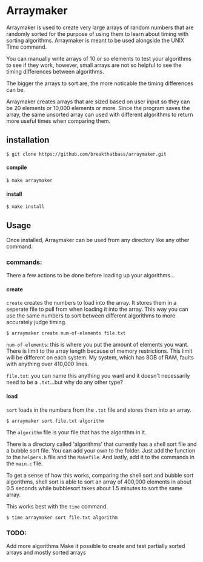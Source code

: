 # Arraymaker

Arraymaker is used to create very large arrays of random numbers that are randomly sorted for the purpose of using them to learn about timing with sorting algorithms. Arraymaker is meant to be used alongside the UNIX Time command.

You can manually write arrays of 10 or so elements to test your algorithms to see if they work, however, small arrays are not so helpful to see the timing differences between algorithms.

The bigger the arrays to sort are, the more noticable the timing differences can be.

Arraymaker creates arrays that are sized based on user input so they can be 20 elements or 10,000 elements or more. Since the program saves the array, the same unsorted array can used with different algorithms to return more useful times when comparing them.

## installation
```
$ git clone https://github.com/breakthatbass/arraymaker.git
```

#### compile
```
$ make arraymaker
```

#### install
```
$ make install
```

## Usage

Once installed, Arraymaker can be used from any directory like any other command.

### commands:
There a few actions to be done before loading up your algorithms...

#### create

```create``` creates the numbers to load into the array. It stores them in a seperate file to pull from when loading it into the array. This way you can use the same numbers to sort between different algorithms to more accurately judge timing.

```
$ arraymaker create num-of-elements file.txt
```
```num-of-elements```: this is where you put the amount of elements you want. There is limit to the array length because of memory restrictions. This limit will be different on each system. My system, which has 8GB of RAM, faults with anything over 410,000 lines. 

```file.txt```: you can name this anything you want and it doesn't necessarily need to be a ```.txt```...but why do any other type?

#### load

```sort``` loads in the numbers from the ```.txt``` file and stores them into an array.

```
$ arraymaker sort file.txt algorithm
```
The ```algorithm``` file is your file that has the algorithm in it.

There is a directory called 'algorithms' that currently has a shell sort file and a bubble sort file. You can add your own to the folder. Just add the function to the ```helpers.h``` file and the ```Makefile```. And lastly, add it to the commands in the ```main.c``` file.

To get a sense of how this works, comparing the shell sort and bubble sort algorithms, shell sort is able to sort an array of 400,000 elements in about 0.5 seconds while bubblesort takes about 1.5 minutes to sort the same array. 

This works best with the ```time``` command.
```
$ time arraymaker sort file.txt algorithm
```
### TODO:
Add more algorithms
Make it possible to create and test partially sorted arrays and mostly sorted arrays